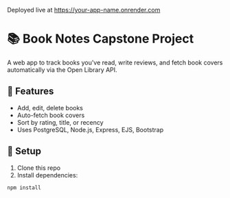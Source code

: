 Deployed live at https://your-app-name.onrender.com

# 📚 Book Notes Capstone Project

A web app to track books you've read, write reviews, and fetch book covers automatically via the Open Library API.

## 🚀 Features

- Add, edit, delete books
- Auto-fetch book covers
- Sort by rating, title, or recency
- Uses PostgreSQL, Node.js, Express, EJS, Bootstrap

## 🔧 Setup

1. Clone this repo
2. Install dependencies:

```bash
npm install
